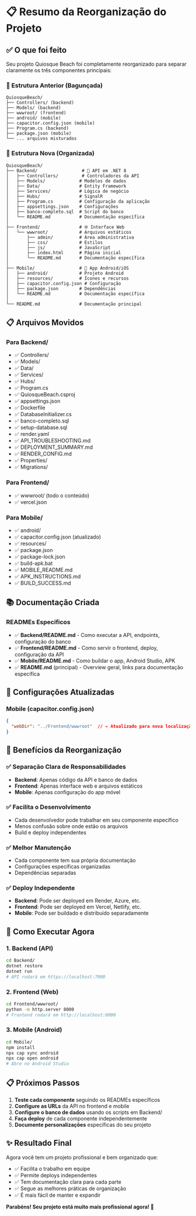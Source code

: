 # 📋 Resumo da Reorganização do Projeto

## ✅ O que foi feito

Seu projeto Quiosque Beach foi completamente reorganizado para separar claramente os três componentes principais:

### 🎯 Estrutura Anterior (Bagunçada)
```
QuiosqueBeach/
├── Controllers/ (backend)
├── Models/ (backend) 
├── wwwroot/ (frontend)
├── android/ (mobile)
├── capacitor.config.json (mobile)
├── Program.cs (backend)
├── package.json (mobile)
└── ... arquivos misturados
```

### 🎯 Estrutura Nova (Organizada)
```
QuiosqueBeach/
├── Backend/                 # 🔧 API em .NET 8
│   ├── Controllers/         # Controladores da API
│   ├── Models/             # Modelos de dados
│   ├── Data/               # Entity Framework
│   ├── Services/           # Lógica de negócio
│   ├── Hubs/               # SignalR
│   ├── Program.cs          # Configuração da aplicação
│   ├── appsettings.json    # Configurações
│   ├── banco-completo.sql  # Script do banco
│   └── README.md           # Documentação específica
│
├── Frontend/               # 🌐 Interface Web
│   └── wwwroot/            # Arquivos estáticos
│       ├── admin/          # Área administrativa
│       ├── css/            # Estilos
│       ├── js/             # JavaScript
│       ├── index.html      # Página inicial
│       └── README.md       # Documentação específica
│
├── Mobile/                 # 📱 App Android/iOS
│   ├── android/            # Projeto Android
│   ├── resources/          # Ícones e recursos
│   ├── capacitor.config.json # Configuração
│   ├── package.json        # Dependências
│   └── README.md           # Documentação específica
│
└── README.md               # Documentação principal
```

## 📋 Arquivos Movidos

### Para Backend/
- ✅ Controllers/
- ✅ Models/
- ✅ Data/
- ✅ Services/
- ✅ Hubs/
- ✅ Program.cs
- ✅ QuiosqueBeach.csproj
- ✅ appsettings.json
- ✅ Dockerfile
- ✅ DatabaseInitializer.cs
- ✅ banco-completo.sql
- ✅ setup-database.sql
- ✅ render.yaml
- ✅ API_TROUBLESHOOTING.md
- ✅ DEPLOYMENT_SUMMARY.md
- ✅ RENDER_CONFIG.md
- ✅ Properties/
- ✅ Migrations/

### Para Frontend/
- ✅ wwwroot/ (todo o conteúdo)
- ✅ vercel.json

### Para Mobile/
- ✅ android/
- ✅ capacitor.config.json (atualizado)
- ✅ resources/
- ✅ package.json
- ✅ package-lock.json
- ✅ build-apk.bat
- ✅ MOBILE_README.md
- ✅ APK_INSTRUCTIONS.md
- ✅ BUILD_SUCCESS.md

## 📚 Documentação Criada

### READMEs Específicos
- ✅ **Backend/README.md** - Como executar a API, endpoints, configuração do banco
- ✅ **Frontend/README.md** - Como servir o frontend, deploy, configuração da API
- ✅ **Mobile/README.md** - Como buildar o app, Android Studio, APK
- ✅ **README.md** (principal) - Overview geral, links para documentação específica

## 🔧 Configurações Atualizadas

### Mobile (capacitor.config.json)
```json
{
  "webDir": "../Frontend/wwwroot"  // ← Atualizado para nova localização
}
```

## 🎯 Benefícios da Reorganização

### ✅ Separação Clara de Responsabilidades
- **Backend**: Apenas código da API e banco de dados
- **Frontend**: Apenas interface web e arquivos estáticos  
- **Mobile**: Apenas configuração do app móvel

### ✅ Facilita o Desenvolvimento
- Cada desenvolvedor pode trabalhar em seu componente específico
- Menos confusão sobre onde estão os arquivos
- Build e deploy independentes

### ✅ Melhor Manutenção
- Cada componente tem sua própria documentação
- Configurações específicas organizadas
- Dependências separadas

### ✅ Deploy Independente
- **Backend**: Pode ser deployed em Render, Azure, etc.
- **Frontend**: Pode ser deployed em Vercel, Netlify, etc.  
- **Mobile**: Pode ser buildado e distribuído separadamente

## 🚀 Como Executar Agora

### 1. Backend (API)
```bash
cd Backend/
dotnet restore
dotnet run
# API rodará em https://localhost:7000
```

### 2. Frontend (Web)
```bash
cd Frontend/wwwroot/
python -m http.server 8000
# Frontend rodará em http://localhost:8000
```

### 3. Mobile (Android)
```bash
cd Mobile/
npm install
npx cap sync android
npx cap open android
# Abre no Android Studio
```

## 📋 Próximos Passos

1. **Teste cada componente** seguindo os READMEs específicos
2. **Configure as URLs** da API no frontend e mobile
3. **Configure o banco de dados** usando os scripts em Backend/
4. **Faça deploy** de cada componente independentemente
5. **Documente personalizações** específicas do seu projeto

## ✨ Resultado Final

Agora você tem um projeto profissional e bem organizado que:
- ✅ Facilita o trabalho em equipe
- ✅ Permite deploys independentes  
- ✅ Tem documentação clara para cada parte
- ✅ Segue as melhores práticas de organização
- ✅ É mais fácil de manter e expandir

**Parabéns! Seu projeto está muito mais profissional agora! 🎉**
